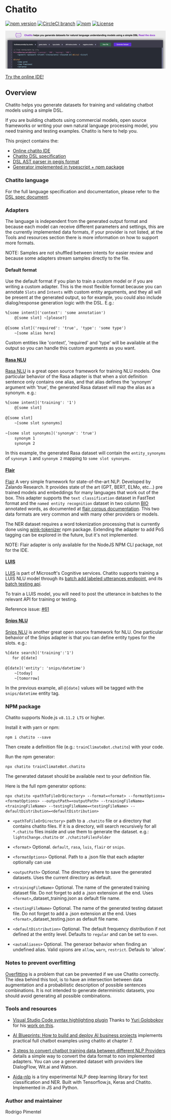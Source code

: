 # Chatito

[![npm version](https://badge.fury.io/js/chatito.svg)](https://www.npmjs.com/package/chatito)
[![CircleCI branch](
https://img.shields.io/circleci/project/github/RedSparr0w/node-csgo-parser/master.svg
)](https://circleci.com/gh/rodrigopivi/workflows/Chatito)
[![npm](https://img.shields.io/npm/dm/chatito.svg)](https://www.npmjs.com/package/chatito)
[![License](https://img.shields.io/github/license/rodrigopivi/Chatito.svg)](https://www.npmjs.com/package/chatito)


[![Alt text](screenshot.jpg?raw=true "Screenshot of online IDE")](https://rodrigopivi.github.io/Chatito/)

[Try the online IDE!](https://rodrigopivi.github.io/Chatito/)


## Overview
Chatito helps you generate datasets for training and validating chatbot models using a simple DSL.

If you are building chatbots using commercial models, open source frameworks or writing your own natural language processing model, you need training and testing examples. Chatito is here to help you.

This project contains the:
- [Online chatito IDE](https://rodrigopivi.github.io/Chatito/)
- [Chatito DSL specification](https://github.com/rodrigopivi/Chatito/blob/master/spec.md)
- [DSL AST parser in pegjs format](https://github.com/rodrigopivi/Chatito/blob/master/parser/chatito.pegjs)
- [Generator implemented in typescript + npm package](https://github.com/rodrigopivi/Chatito/tree/master/src)

### Chatito language
For the full language specification and documentation, please refer to the [DSL spec document](https://github.com/rodrigopivi/Chatito/blob/master/spec.md).

### Adapters
The language is independent from the generated output format and because each model can receive different parameters and settings, this are the currently implemented data formats, if your provider is not listed, at the Tools and resources section there is more information on how to support more formats.

NOTE: Samples are not shuffled between intents for easier review and because some adapters stream samples directly to the file.

#### Default format
Use the default format if you plan to train a custom model or if you are writing a custom adapter. This is the most flexible format because you can annotate `Slots` and `Intents` with custom entity arguments, and they all will be present at the generated output, so for example, you could also include dialog/response generation logic with the DSL. E.g.:

```
%[some intent]('context': 'some annotation')
    @[some slot] ~[please?]

@[some slot]('required': 'true', 'type': 'some type')
    ~[some alias here]

```

Custom entities like 'context', 'required' and 'type' will be available at the output so you can handle this custom arguments as you want.

#### [Rasa NLU](https://rasa.com/docs/nlu/)
[Rasa NLU](https://rasa.com/docs/nlu/) is a great open source framework for training NLU models.
One particular behavior of the Rasa adapter is that when a slot definition sentence only contains one alias, and that alias defines the 'synonym' argument with 'true', the generated Rasa dataset will map the alias as a synonym. e.g.:

```
%[some intent]('training': '1')
    @[some slot]

@[some slot]
    ~[some slot synonyms]

~[some slot synonyms]('synonym': 'true')
    synonym 1
    synonym 2
```

In this example, the generated Rasa dataset will contain the `entity_synonyms` of `synonym 1` and `synonym 2` mapping to `some slot synonyms`.

#### [Flair](https://github.com/zalandoresearch/flair)
[Flair](https://github.com/zalandoresearch/flair) A very simple framework for state-of-the-art NLP. Developed by Zalando Research. It provides state of the art (GPT, BERT, ELMo, etc...) pre trained models and embeddings for many languages that work out of the box. This adapter supports the `text classification` dataset in FastText format and the `named entity recognition` dataset in two column [BIO](https://en.wikipedia.org/wiki/Inside%E2%80%93outside%E2%80%93beginning_(tagging)) annotated words, as documented at [flair corpus documentation](https://github.com/zalandoresearch/flair/blob/master/resources/docs/TUTORIAL_6_CORPUS.md). This two data formats are very common and with many other providers or models.

The NER dataset requires a word tokenization processing that is currently done using [wink-tokenizer](https://github.com/winkjs/wink-tokenizer) npm package. Extending the adapter to add PoS tagging can be explored in the future, but it's not implemented.

NOTE: Flair adapter is only available for the NodeJS NPM CLI package, not for the IDE.

#### [LUIS](https://www.luis.ai/)
[LUIS](https://www.luis.ai/) is part of Microsoft's Cognitive services. Chatito supports training a LUIS NLU model through its [batch add labeled utterances endpoint](https://westus.dev.cognitive.microsoft.com/docs/services/5890b47c39e2bb17b84a55ff/operations/5890b47c39e2bb052c5b9c09), and its [batch testing api](https://docs.microsoft.com/en-us/azure/cognitive-services/LUIS/luis-how-to-batch-test).

To train a LUIS model, you will need to post the utterance in batches to the relevant API for training or testing.

Reference issue: [#61](https://github.com/rodrigopivi/Chatito/issues/61)

#### [Snips NLU](https://snips-nlu.readthedocs.io/en/latest/)
[Snips NLU](https://snips-nlu.readthedocs.io/en/latest/) is another great open source framework for NLU. One particular behavior of the Snips adapter is that you can define entity types for the slots. e.g.:

```
%[date search]('training':'1')
   for @[date]

@[date]('entity': 'snips/datetime')
    ~[today]
    ~[tomorrow]
```

In the previous example, all `@[date]` values will be tagged with the `snips/datetime` entity tag.

### NPM package

Chatito supports Node.js `v8.11.2 LTS` or higher.

Install it with yarn or npm:
```
npm i chatito --save
```

Then create a definition file (e.g.: `trainClimateBot.chatito`) with your code.

Run the npm generator:

```
npx chatito trainClimateBot.chatito
```

The generated dataset should be available next to your definition file.

Here is the full npm generator options:
```
npx chatito <pathToFileOrDirectory> --format=<format> --formatOptions=<formatOptions> --outputPath=<outputPath> --trainingFileName=<trainingFileName> --testingFileName=<testingFileName> --defaultDistribution=<defaultDistribution>
```

 - `<pathToFileOrDirectory>` path to a `.chatito` file or a directory that contains chatito files. If it is a directory, will search recursively for all `*.chatito` files inside and use them to generate the dataset. e.g.: `lightsChange.chatito` or `./chatitoFilesFolder`
 - `<format>` Optional. `default`, `rasa`, `luis`, `flair` or `snips`.
 - `<formatOptions>` Optional. Path to a .json file that each adapter optionally can use
 - `<outputPath>` Optional. The directory where to save the generated datasets. Uses the current directory as default.
- `<trainingFileName>` Optional. The name of the generated training dataset file. Do not forget to add a .json extension at the end. Uses `<format>`_dataset_training.json as default file name.
- `<testingFileName>` Optional. The name of the generated testing dataset file. Do not forget to add a .json extension at the end. Uses `<format>`_dataset_testing.json as default file name.
- `<defaultDistribution>` Optional. The default frequency distribution if not defined at the entity level. Defaults to `regular` and can be set to `even`.

- `<autoAliases>` Optional. The generaor behavior when finding an undefined alias. Valid opions are `allow`, `warn`, `restrict`. Defauls to 'allow'.

### Notes to prevent overfitting

[Overfitting](https://en.wikipedia.org/wiki/Overfitting) is a problem that can be prevented if we use Chatito correctly. The idea behind this tool, is to have an intersection between data augmentation and a probabilistic description of possible sentences combinations. It is not intended to generate deterministic datasets, you should avoid generating all possible combinations.

### Tools and resources

- [Visual Studio Code syntax highlighting plugin](https://marketplace.visualstudio.com/items?itemName=nimfin.chatito) Thanks to [Yuri Golobokov](https://github.com/nimf) for his [work on this](https://github.com/nimf/chatito-vscode).

- [AI Blueprints: How to build and deploy AI business projects](https://books.google.com.pe/books?id=sR2CDwAAQBAJ) implements practical full chatbot examples using chatito at chapter 7.

- [3 steps to convert chatbot training data between different NLP Providers](https://medium.com/@benoit.alvarez/3-steps-to-convert-chatbot-training-data-between-different-nlp-providers-fa235f67617c) details a simple way to convert the data format to non implemented adapters. You can use a generated dataset with providers like DialogFlow, Wit.ai and Watson.

- [Aida-nlp](https://github.com/rodrigopivi/aida) is a tiny experimental NLP deep learning library for text classification and NER. Built with Tensorflow.js, Keras and Chatito. Implemented in JS and Python.

### Author and maintainer
Rodrigo Pimentel
